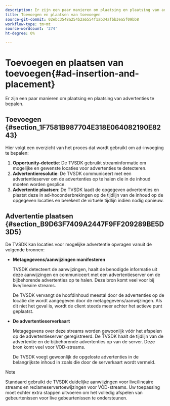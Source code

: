 ```yaml
---
description: Er zijn een paar manieren om plaatsing en plaatsing van advertenties te bepalen.
title: Toevoegen en plaatsen van toevoegen
source-git-commit: 02ebc3548a254b2a6554f1ab34afbb3ea5f09bb8
workflow-type: tm+mt
source-wordcount: '274'
ht-degree: 0%

---
```


# Toevoegen en plaatsen van toevoegen{#ad-insertion-and-placement}

Er zijn een paar manieren om plaatsing en plaatsing van advertenties te bepalen.

## Toevoegen {#section_1F7581B987704E318E064082190E8243}

Hier volgt een overzicht van het proces dat wordt gebruikt om ad-invoeging te bepalen:

1. **Opportunity-detectie**: De TVSDK gebruikt streaminformatie om mogelijke en gewenste locaties voor advertenties te detecteren.
1. **Advertentieresolutie**: De TVSDK communiceert met een advertentieserver om de advertenties op te halen die in de inhoud moeten worden gesplice.
1. **Advertentie plaatsen**: De TVSDK laadt de opgegeven advertenties en plaatst deze in ad-hoconderbrekingen op de tijdlijn van de inhoud op de opgegeven locaties en berekent de virtuele tijdlijn indien nodig opnieuw.

## Advertentie plaatsen {#section_B9D63F7409A2447F9FF209289BE5D3D5}

De TVSDK kan locaties voor mogelijke advertentie opvragen vanuit de volgende bronnen:

* **Metagegevens/aanwijzingen manifesteren**

  TVSDK detecteert de aanwijzingen, haalt de benodigde informatie uit deze aanwijzingen en communiceert met een advertentieserver om de bijbehorende advertenties op te halen. Deze bron komt veel voor bij live/lineaire streams.

  De TVSDK vervangt de hoofdinhoud meestal door de advertenties op de locatie die wordt aangegeven door de metagegevens/aanwijzingen. Als dit niet het geval is, wordt de client steeds meer achter het actieve punt geplaatst.

* **De advertentieserverkaart**

  Metagegevens over deze streams worden gewoonlijk vóór het afspelen op de advertentieserver geregistreerd. De TVSDK haalt de tijdlijn van de advertentie en de bijbehorende advertenties op van de server. Deze bron komt veel voor VOD-streams.

  De TVSDK voegt gewoonlijk de opgeloste advertenties in de belangrijkste inhoud in zoals die door de serverkaart wordt vermeld.

>[!NOTE]
>
>Standaard gebruikt de TVSDK duidelijke aanwijzingen voor live/lineaire streams en reclameservertoewijzingen voor VOD-streams. Uw toepassing moet echter extra stappen uitvoeren om het volledig afspelen van gebeurtenissen voor live gebeurtenissen te ondersteunen.
